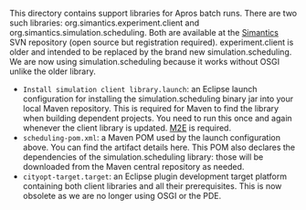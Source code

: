 This directory contains support libraries for Apros batch runs.
There are two such libraries: org.simantics.experiment.client and
org.simantics.simulation.scheduling.  Both are available at the
[Simantics](http://www.simantics.org) SVN repository (open source but
registration required).  experiment.client is older and intended to be
replaced by the brand new simulation.scheduling.  We are now using
simulation.scheduling because it works without OSGI unlike
the older library.

- `Install simulation client library.launch`: an Eclipse launch
  configuration for installing the simulation.scheduling binary jar into your
  local Maven repository.  This is required for Maven to find the library
  when building dependent projects.  You need to run this once and again
  whenever the client library is updated.  [M2E](http://eclipse.org/m2e/)
  is required.
- `scheduling-pom.xml`: a Maven POM used by the launch configuration
  above.  You can find the artifact details here.  This POM also declares
  the dependencies of the simulation.scheduling library: those will be
  downloaded from the Maven central repository as needed. 
- `cityopt-target.target`: an Eclipse plugin development target platform
  containing both client libraries and all their prerequisites.  This is now
  obsolete as we are no longer using OSGI or the PDE.
